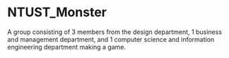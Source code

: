 # NTUST_Monster
A group consisting of 3 members from the design department, 1 business and management department, and 1 computer science and information engineering department making a game.
